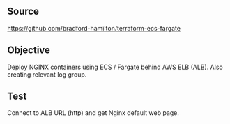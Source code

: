 ## Source

https://github.com/bradford-hamilton/terraform-ecs-fargate

## Objective

Deploy NGINX containers using ECS / Fargate behind AWS ELB (ALB). Also creating relevant log group. 

## Test

Connect to ALB URL (http) and get Nginx default web page. 

